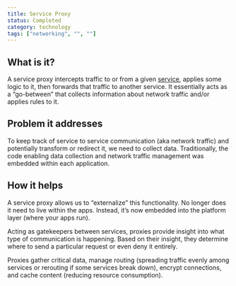 ```yaml
---
title: Service Proxy
status: Completed
category: technology
tags: ["networking", "", ""]
---
```


## What is it?

A service proxy intercepts traffic to or from a given [service](/service/), 
applies some logic to it, then forwards that traffic to another service. 
It essentially acts as a “go-between” that collects information about network traffic and/or applies rules to it.

## Problem it addresses

To keep track of service to service communication (aka network traffic) and 
potentially transform or redirect it, we need to collect data. 
Traditionally, the code enabling data collection and network traffic management was embedded within each application.

## How it helps

A service proxy allows us to “externalize” this functionality. 
No longer does it need to live within the apps. 
Instead, it’s now embedded into the platform layer (where your apps run).

Acting as gatekeepers between services, proxies provide insight into what type of communication is happening. 
Based on their insight, they determine where to send a particular request or even deny it entirely.

Proxies gather critical data, manage routing (spreading traffic evenly among services or rerouting if some services break down), 
encrypt connections, and cache content (reducing resource consumption).
